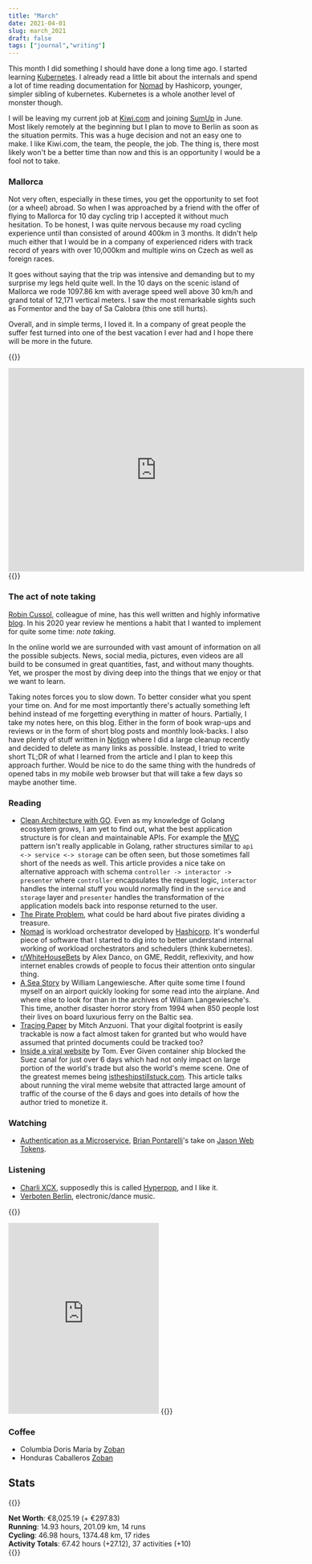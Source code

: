 ```yaml
---
title: "March"
date: 2021-04-01
slug: march_2021
draft: false
tags: ["journal","writing"]
---
```


This month I did something I should have done a long time ago. I started learning
[Kubernetes](https://github.com/tpope/vim-surround). I already read a little bit about
the internals and spend a lot of time reading documentation for [Nomad](https://github.com/hashicorp/nomad)
by Hashicorp, younger, simpler sibling of kubernetes. Kubernetes is a whole another
level of monster though.

I will be leaving
my current job at [Kiwi.com](https://kiwi.com) and joining [SumUp](https://sumup.com/)
in June. Most likely remotely at the beginning but I plan to move to Berlin as soon
as the situation permits. This was a huge decision and not an easy one to make.
I like Kiwi.com, the team, the people, the job. The thing is, there most likely won't
be a better time than now and this is an opportunity I would be a fool not to take.

### Mallorca

Not very often, especially in these times, you get the opportunity to set foot
(or a wheel) abroad. So when I was approached by a friend with the offer of
flying to Mallorca for 10 day cycling trip I accepted it without much hesitation.
To be honest, I was quite nervous because my road cycling experience until than
consisted of around 400km in 3 months. It didn't help much either that I would
be in a company of experienced riders with track record of years with over 10,000km
and multiple wins on Czech as well as foreign races.

It goes without saying that the trip was intensive and demanding but to my surprise
my legs held quite well. In the 10 days on the scenic island of Mallorca we rode
1097.86 km with average speed well above 30 km/h and grand total of 12,171
vertical meters. I saw the most remarkable sights such as Formentor and the bay
of Sa Calobra (this one still hurts).

Overall, and in simple terms, I loved it. In a company of great people the
suffer fest turned into one of the best vacation I ever had and I hope
there will be more in the future.

{{<rawhtml>}}
<iframe height='405' width='590' frameborder='0' allowtransparency='true' scrolling='no' src='https://www.strava.com/activities/5020520378/embed/59e575935634d96cfc9dc781ff90b4cd5c0e13e0'></iframe>
{{</rawhtml>}}

### The act of note taking

[Robin Cussol](https://www.robincussol.com/), colleague of mine, has this well written
and highly informative [blog](https://www.robincussol.com/).
In his 2020 year review he mentions a habit that I wanted to implement
for quite some time: _note taking_.

In the online world we are surrounded with vast amount of information on
all the possible subjects. News, social media, pictures, even videos are all
build to be consumed in great quantities, fast, and without many thoughts.
Yet, we prosper the most by diving deep into the things that we enjoy or
that we want to learn.

Taking notes forces you to slow down. To better consider what you spent
your time on. And for me most importantly there's actually something
left behind instead of me forgetting everything in matter of hours.
Partially, I take my notes here, on this blog. Either in the form
of book wrap-ups and reviews or in the form of short blog posts and
monthly look-backs. I also have plenty of stuff written in [Notion](https://www.notion.so/)
where I did a large cleanup recently and decided to delete as many
links as possible. Instead, I tried to write short TL;DR of what I learned
from the article and I plan to keep this approach further.
Would be nice to do the same thing with the hundreds of opened
tabs in my mobile web browser but that will take a few days
so maybe another time.

### Reading

* [Clean Architecture with GO](https://manakuro.medium.com/clean-architecture-with-go-bce409427d31).
  Even as my knowledge of Golang ecosystem grows, I am yet to find out, what the best application structure
  is for clean and maintainable APIs. For example the [MVC](https://en.wikipedia.org/wiki/Model%E2%80%93view%E2%80%93controller)
  pattern isn't really applicable in Golang, rather structures similar to `api <-> service <-> storage`
  can be often seen, but those sometimes fall short of the needs as well. This article
  provides a nice take on alternative approach with schema `controller -> interactor -> presenter`
  where `controller` encapsulates the request logic, `interactor` handles the internal
  stuff you would normally find in the `service` and `storage` layer and `presenter`
  handles the transformation of the application models back into response returned
  to the user.
* [The Pirate Problem](https://alexdanco.com/2021/02/02/the-pirate-problem/), what could
  be hard about five pirates dividing a treasure.
* [Nomad](https://github.com/hashicorp/nomad/) is workload orchestrator developed
  by [Hashicorp](https://learn.hashicorp.com/). It's wonderful piece of software
  that I started to dig into to better understand internal working of workload
  orchestrators and schedulers (think kubernetes).
* [r/WhiteHouseBets](https://alexdanco.com/2021/01/28/r-whitehousebets/) by Alex Danco,
  on GME, Reddit, reflexivity, and how internet enables crowds of people to focus their
  attention onto singular thing.
* [A Sea Story](https://www.theatlantic.com/magazine/archive/2004/05/a-sea-story/302940/)
  by William Langewiesche. After quite some time I found myself on an airport quickly
  looking for some read into the airplane. And where else to look for than in the
  archives of William Langewiesche's. This time, another disaster horror story from
  1994 when 850 people lost their lives on board luxurious ferry on the Baltic sea.
* [Tracing Paper](https://logicmag.io/security/tracing-paper/) by Mitch Anzuoni.
  That your digital footprint is easily trackable is now a fact almost taken for granted
  but who would have assumed that printed documents could be tracked too?
* [Inside a viral website](https://notfunatparties.substack.com/p/inside-a-viral-website) by Tom.
  Ever Given container ship blocked the Suez canal for just over 6 days which had not
  only impact on large portion of the world's trade but also the world's meme scene.
  One of the greatest memes being [istheshipstillstuck.com](http://istheshipstillstuck.com).
  This article talks about running the viral meme website that attracted large amount
  of traffic of the course of the 6 days and goes into details of how the author tried
  to monetize it.

### Watching

* [Authentication as a Microservice](https://www.youtube.com/watch?v=SLc3cTlypwM),
  [Brian Pontarelli](https://twitter.com/bpontarelli)'s take on [Jason Web Tokens](https://jwt.io/).

### Listening

* [Charli XCX](https://open.spotify.com/artist/25uiPmTg16RbhZWAqwLBy5?si=FaN5C-J1SIe5P0zax6Uf4g),
  supposedly this is called [Hyperpop](https://en.wikipedia.org/wiki/Hyperpop), and I like it.
* [Verboten Berlin](https://open.spotify.com/artist/6RNhl0w2Lfem0Xjy3l0LKX?si=14MnN3y6SbWv2I6fmQB9gQ),
  electronic/dance music.

{{<rawhtml>}}
<iframe src="https://open.spotify.com/embed/track/0fz8uK5GuDnpWVuay7BWKw" width="300" height="380" frameborder="0" allowtransparency="true" allow="encrypted-media"></iframe>
{{</rawhtml>}}

### Coffee

* Columbia Doris María by [Zoban](https://prazirnazoban.cz/)
* Honduras Caballeros [Zoban](https://prazirnazoban.cz/)

## Stats

{{<rawhtml>}}
<div>
<b>Net Worth</b>: €8,025.19 (<span class="green">+ €297.83</span>)
</div>
<div>
<b>Running</b>: 14.93 hours, 201.09 km, 14 runs
</div>
<div>
<b>Cycling</b>: 46.98 hours, 1374.48 km, 17 rides
</div>
<div>
<b>Activity Totals</b>: 67.42 hours (<span class="green">+27.12</span>), 37 activities (<span class="green">+10</span>)
<div>
{{</rawhtml>}}


